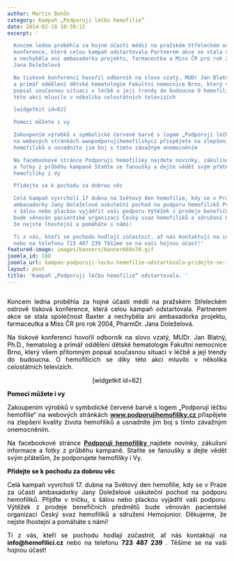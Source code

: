 ```yaml
---
author: Martin Bohůn
category: Kampaň „Podporuji léčbu hemofilie“
date: 2014-02-18 10:39:11
excerpt: '

  Koncem ledna proběhla za hojné účasti médií na pražském Střeleckém ostrově tisková
  konference, která celou kampaň odstartovala Partnerem akce se stala společnost Baxter
  a nechyběla ani ambasadorka projektu, farmaceutka a Miss ČR pro rok 2004, PharmDr
  Jana Doleželová

  Na tiskové konferenci hovořil odborník na slovo vzatý, MUDr Jan Blatný, PhD, hematolog
  a primář oddělení dětské hematologie Fakultní nemocnice Brno, který všem přítomným
  popsal současnou situaci v léčbě a její trendy do budoucna O hemofilicích se díky
  této akci mluvilo v několika celostátních televizích

  [widgetkit id=62]

  Pomoci můžete i vy

  Zakoupením výrobků v symbolické červené barvě s logem „Podporuji léčbu hemofilie“
  na webových stránkách wwwpodporujihemofilikycz přispějete na zlepšení kvality života
  hemofiliků a usnadníte jim boj s tímto závažným onemocněním

  Na facebookové stránce Podporuji hemofiliky najdete novinky, zákulisní informace
  a fotky z průběhu kampaně Staňte se fanoušky a dejte vědět svým přátelům, že podporujete
  hemofiliky i Vy

  Přidejte se k pochodu za dobrou věc

  Celá kampaň vyvrcholí 17 dubna na Světový den hemofilie, kdy se v Praze za účasti
  ambasadorky Jany Doleželové uskuteční pochod na podporu hemofiliků Přijďte v tričku,
  s šálou nebo plackou vyjádřit vaši podporu Výtěžek z prodeje benefičních předmětů
  bude věnován pacientské organizaci Český svaz hemofiliků a sdružení Hemojunior Děkujeme,
  že nejste lhostejní a pomáháte s námi!

  Ti z vás, kteří se pochodu hodlají zúčastnit, ať nás kontaktují na info@hemofilicicz
  nebo na telefonu 723 487 239 Těšíme se na vaši hojnou účast!'
featured-image: images/banners/banner660x70.gif
joomla_id: 180
joomla_url: kampan-podporuji-lecbu-hemofilie-odstartovala-pridejte-se-i-vy
layout: post
title: 'Kampaň „Podporuji léčbu hemofilie“ odstartovala. '
---
```


<p>
 <a href="http://www.podporujihemofiliky.cz/" title="Podporuji hemofiliky">
  <span style="color: #000000;">
   <img alt="" border="0" src="{{ site.baseurl }}/images/banners/banner660x70.gif" style="display: block; margin-left: auto; margin-right: auto;"/>
  </span>
 </a>
</p>
<p style="text-align: justify;">
 <span style="color: #000000;">
  Koncem ledna proběhla za hojné účasti médií na pražském Střeleckém ostrově tisková konference, která celou kampaň odstartovala. Partnerem akce se stala společnost Baxter a nechyběla ani ambasadorka projektu, farmaceutka a Miss ČR pro rok 2004, PharmDr. Jana Doleželová.
 </span>
</p>
<p style="text-align: justify;">
 <span style="color: #000000;">
  Na tiskové konferenci hovořil odborník na slovo vzatý, MUDr. Jan Blatný, Ph.D., hematolog a primář oddělení dětské hematologie Fakultní nemocnice Brno, který všem přítomným popsal současnou situaci v léčbě a její trendy do budoucna. O hemofilicích se díky této akci mluvilo v několika celostátních televizích.
 </span>
</p>
<p style="text-align: center;">
 <span style="color: #000000;">
  <span>
   [widgetkit id=62]
  </span>
 </span>
</p>
<p style="text-align: left;">
 <span style="color: #000000;">
  <strong style="text-align: justify;">
   Pomoci můžete i vy
  </strong>
 </span>
</p>
<p style="text-align: justify;">
 <span style="color: #000000;">
  Zakoupením výrobků v symbolické červené barvě s logem „Podporuji léčbu hemofilie“ na webových stránkách
  <strong>
   <a href="http://www.podporujihemofiliky.cz/" title="Podporuji hemofiliky">
    www.podporujihemofiliky.cz
   </a>
  </strong>
  přispějete na zlepšení kvality života hemofiliků a usnadníte jim boj s tímto závažným onemocněním.
 </span>
</p>
<p style="text-align: justify;">
 <span style="color: #000000;">
  Na facebookové stránce
  <a href="https://www.facebook.com/podporujihemofiliky" title="Podporuji hemofiliky">
   <strong>
    Podporuji hemofiliky
   </strong>
  </a>
  najdete novinky, zákulisní informace a fotky z průběhu kampaně. Staňte se fanoušky a dejte vědět svým přátelům, že podporujete hemofiliky i Vy.
 </span>
</p>
<p>
 <span style="color: #000000;">
  <strong>
   Přidejte se k pochodu za dobrou věc
  </strong>
 </span>
</p>
<p style="text-align: justify;">
 <span style="color: #000000;">
  Celá kampaň vyvrcholí 17. dubna na Světový den hemofilie, kdy se v Praze za účasti ambasadorky Jany Doleželové uskuteční pochod na podporu hemofiliků. Přijďte v tričku, s šálou nebo plackou vyjádřit vaši podporu. Výtěžek z prodeje benefičních předmětů bude věnován pacientské organizaci Český svaz hemofiliků a sdružení Hemojunior. Děkujeme, že nejste lhostejní a pomáháte s námi!
 </span>
</p>
<p style="text-align: justify;">
 <span style="color: #000000;">
  Ti z vás, kteří se pochodu hodlají zúčastnit, ať nás kontaktují na
  <strong>
   info@hemofilici.cz
  </strong>
  nebo na telefonu
  <strong>
   723 487 239
  </strong>
  . Těšíme se na vaši hojnou účast!
 </span>
</p>